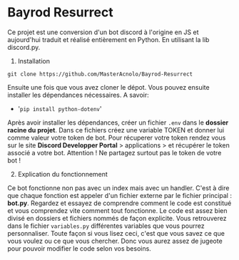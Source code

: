 # Bayrod Resurrect

Ce projet est une conversion d'un bot discord à l'origine en JS et aujourd'hui traduit et réalisé entièrement en Python. En utilisant la lib discord.py. 

1. Installation
```
git clone https://github.com/MasterAcnolo/Bayrod-Resurrect
```

Ensuite une fois que vous avez cloner le dépot. Vous pouvez ensuite installer les dépendances nécessaires. A savoir: 

- '`pip install python-dotenv`'

Après avoir installer les dépendances, créer un fichier `.env` dans le **dossier racine du projet**. Dans ce fichiers créez une variable TOKEN et donner lui comme valeur votre token de bot. Pour récuperer votre token rendez vous sur le site **Discord Developper Portal** > applications > et récupérer le token associé a votre bot. Attention ! Ne partagez surtout pas le token de votre bot ! 

2. Explication du fonctionnement

Ce bot fonctionne non pas avec un index mais avec un handler. C'est à dire que chaque fonction est appeler d'un fichier externe par le fichier principal : **bot.py**. Regardez et essayez de comprendre comment le code est constitué et vous comprendez vite comment tout fonctionne. Le code est assez bien divisé en dossiers et fichiers nommés de façon explicite. 
Vous retrouverez dans le fichier `variables.py` différentes variables que vous pourrez personnaliser. Toute façon si vous lisez ceci, c'est que vous savez ce que vous voulez ou ce que vous chercher. Donc vous aurez assez de jugeote pour pouvoir modifier le code selon vos besoins.